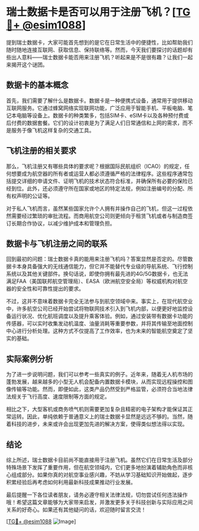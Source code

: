 # 瑞士数据卡是否可以用于注册飞机？[[TG💪+ @esim1088](https://t.me/s/esim1088)]

提到瑞士数据卡，大家可能首先想到的是它在日常生活中的便捷性，比如帮助我们随时随地连接互联网、获取信息、保持联络等。然而，今天我们要探讨的话题却有些出人意料——瑞士数据卡能否用来注册飞机？听起来是不是很有趣？让我们一起来揭开这个谜团。

## 数据卡的基本概念

首先，我们需要了解什么是数据卡。数据卡是一种便携式设备，通常用于提供移动互联网服务。它通过蜂窝网络实现联网功能，广泛应用于智能手机、平板电脑、笔记本电脑等设备上。数据卡的种类繁多，包括SIM卡、eSIM卡以及各种预付费或后付费的数据套餐。它们的设计初衷是为了满足人们日常通信和上网的需求，而不是服务于像飞机这样复杂的交通工具。

## 飞机注册的相关要求

那么，飞机注册又有哪些具体的要求呢？根据国际民航组织（ICAO）的规定，任何想要成为航空器的所有者或运营人都必须遵循严格的法律程序。这些程序通常包括提交详细的申请文件、证明飞机的技术状态符合标准，并确保所有必要的保险已经到位。此外，还必须遵守所在国家或地区的特定法规，例如注册编号的分配、所有权声明的公证等。

对于私人飞机而言，虽然某些国家允许个人拥有并操作自己的飞机，但这一过程依然需要经过繁琐的审批流程。而商用航空公司则更倾向于租赁飞机或者与制造商签订长期合作协议，以减少维护成本和管理负担。

## 数据卡与飞机注册之间的联系

回到最初的问题：瑞士数据卡真的能用来注册飞机吗？答案显然是否定的。尽管数据卡本身具备强大的无线通信能力，但它并不能替代专业级的导航系统、飞行控制系统以及其他关键部件。换句话说，即使你拥有最先进的4G/5G数据卡，也无法满足FAA（美国联邦航空管理局）、EASA（欧洲航空安全局）等权威机构对航空器的安全性和可靠性提出的要求。

不过，这并不意味着数据卡完全无法参与到航空领域中来。事实上，在现代航空业中，许多航空公司已经开始尝试将物联网技术引入到飞机内部，以便更好地监控设备运行状况、优化航班调度以及提升乘客体验。例如，通过安装带有数据卡功能的传感器，可以实时收集发动机温度、油量消耗等重要参数，并将其传输至地面控制中心进行分析处理。这种方式不仅提高了工作效率，也为未来的智能航空奠定了坚实的基础。

## 实际案例分析

为了进一步说明问题，我们可以参考一些真实的例子。近年来，随着无人机市场的蓬勃发展，越来越多的小型无人机会配备内置数据卡模块，从而实现远程操控和图像传输等功能。然而，即便如此，这类产品仍然受到严格监管，必须符合当地法律法规关于飞行高度、速度限制等方面的规定。

相比之下，大型客机或商务喷气机则需要更加复杂且精密的电子架构才能保证其正常运转。因此，单纯依赖于普通意义上的瑞士数据卡显然是远远不够的。当然，随着科技的进步，未来或许会出现更加先进的解决方案，使得类似想法得以实现。

## 结论

综上所述，瑞士数据卡目前尚不能直接用于注册飞机。虽然它们在日常生活及部分特殊场景下发挥了重要作用，但在航空领域内，它们更多地扮演着辅助角色而非核心组成部分。如果你真的对航空事业感兴趣，不妨从学习基础知识开始做起，逐步积累经验后再考虑如何利用最新科技成果推动行业发展。

最后提醒一下各位读者朋友，请务必遵守相关法律法规，切勿尝试任何违法操作哦！希望这篇文章能够为大家带来启发，并激发更多关于科技创新与实际应用之间关系的好奇心。如果还有其他疑问的话，欢迎随时留言交流！

[[TG💪+ @esim1088](https://t.me/s/esim1088) ![Image](https://i.postimg.cc/4NQfJmqS/Snipaste-2025-05-13-00-14-12.png)]